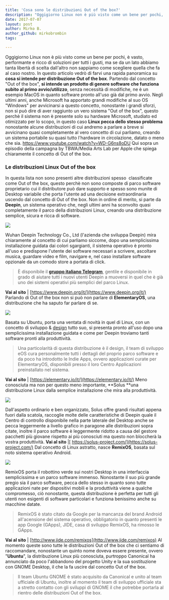 ```yaml
---
title: 'Cosa sono le distribuzioni Out of the box?'
description: "Oggigiorno Linux non è più visto come un bene per pochi, è vasto, performante e ricco di soluzioni per tutti i gusti.."
date: 2017-07-07
layout: post
author: Mirko B.
author_github: mirkobrombin
tags:

---
```

Oggigiorno Linux non è più visto come un bene per pochi, è vasto, performante e ricco di soluzioni per tutti i gusti, ma se da un lato abbiamo tanta libertà di scelta dall'altro non sappiamo come scegliere quella che fa al caso nostro. In questo articolo vedrò di farvi una rapida panoramica su **cosa si intende per distribuzione Out of the box**. Partendo dal concetto "Out of the box", **si intende un prodotto di genere software che funziona subito al primo avvio/utilizzo**, senza necessità di modifiche, ne è un esempio MacOS in quanto software pronto all'uso già dal primo avvio. Negli ultimi anni, anche Microsoft ha apportato grandi modifiche al suo OS "Windows" per avvicinarsi a questo concetto, nonostante i grandi sforzi, non si può dire di aver raggiunto un vero sistema "Out of the box", questo perchè il sistema non è presente solo su hardware Microsoft, studiato ed otimizzato per lo scopo, in questo caso **Linux pecca dello stesso problema** nonostante alcune distribuzioni di cui andremo a parlare a breve si avvicinano quasi completamente al vero concetto di cui parliamo, creando un sistema portabile su quasi tutto l'hardware in circolazione, datato o meno che sia. https://www.youtube.com/watch?v=WD-G6ns8oDU Qui sopra un episodio della campagna by TBWA/Media Arts Lab per Apple che spiega chiaramente il concetto di Out of the box.

### Le distribuzioni Linux Out of the box

In questa lista non sono presenti altre distribuzioni spesso  classificate come Out of the box, questo perchè non sono composte di parco software proprietario cui il distributore può dare supporto e spesso sono munite di Desktop variabile che porta l'utente ad una decisione extraordinaria uscendo dal concetto di Out of the box. Non in ordine di merito, si parte da **Deepin**, un sistema operativo che, negli ultimi anni ha sconvolto quasi completamente il parco della distribuzioni Linux, creando una distribuzione semplice, sicura e ricca di software.

![](https://linuxhub.it/wordpress/wp-content/uploads/2017/07/1.png)

Wuhan Deepin Technology Co., Ltd (l'azienda che sviluppa Deepin) mira chiaramente al concetto di cui parliamo siccome, dopo una semplicissima installazione guidata dai colori sgargianti, il sistema operativo è pronto all'uso e predispone l'utente dei software necessari a scrivere, ascoltare musica, guardare video e film, navigare e, nel caso installare software opzionale da un comodo store a portata di click.

> È disponibile il **[gruppo italiano Telegram](https://t.me/Deepin_Linux_Italia)**, gentile e disponibile in grado di aiutare tutti i nuovi utenti Deepin a muoversi in quel che è già uno dei sistemi operativi più semplici del parco Linux.

**Vai al sito** | [https://www.deepin.org/it/](https://www.deepin.org/it/) Parlando di Out of the box non si può non parlare di **ElementaryOS**, una distribuzione che ha saputo far parlare di se.

![](https://linuxhub.it/wordpress/wp-content/uploads/2017/07/2.png)

Basata su Ubuntu, porta una ventata di novità in quel di Linux, con un concetto di sviluppo & [design](https://www.youtube.com/watch?v=r2CbbBLVaPk) tutto suo, si presenta pronto all'uso dopo una semplicissima installazione guidata e come per Deepin troviamo tanti software pronti alla produttività.

> Una particolarità di questa distribuzione è il design, il team di sviluppo eOS cura personalmente tutti i dettagli del proprio parco software e da poco ha introdotto le Indie Apps, ovvero applicazioni curate per ElementaryOS, disponibili presso il loro Centro Applicazioni preinstallato nel sistema.

**Vai al sito** | [https://elementary.io/it/](https://elementary.io/it/) Meno conosciuta ma non per questo meno importante, **Solus **una distribuzione Linux dalla semplice installazione che mira alla produttività.

![](https://linuxhub.it/wordpress/wp-content/uploads/2017/07/3.png)

Dall'aspetto ordinario e ben organizzato, Solus offre grandi risultati appena fuori dalla scatola, raccoglie molte delle caratteristiche di Deepin quale il Centro di controllo disponibile nella parte laterale del Desktop anche se pecca leggermente a livello grafico in paragone alle distribuzioni sopra citate, inoltre il parco software è leggermente ridotto a causa del gestore pacchetti più giovane rispetto ai più conosciuti ma questo non bloccherà la vostra produttività. **Vai al sito** |[ https://solus-project.com/](https://solus-project.com/) Dal concetto di Linux astratto, nasce **RemixOS**, basata sul noto sistema operativo Android.

![](https://linuxhub.it/wordpress/wp-content/uploads/2017/07/4.png)

RemixOS porta il robottino verde sui nostri Desktop in una interfaccia semplicissima e un parco software immenso. Nonostante il suo più grande pregio sia il parco software, pecca dello stesso in quanto sono tutte applicazioni nate per dispositivi mobili e la produttività viene a qualche compromesso, ciò nonostante, questa distribuzione è perfetta per tutti gli utenti non esigenti di software particolari e funziona benissimo anche su macchine datate.

> RemixOS è stato citato da Google per la mancanza del brand Android all'acensione del sistema operativo, obbligatorio in quanto presenti le app Google (GApps), JIDE, casa di sviluppo RemixOS, ha rimosso le GApps.

**Vai al sito** | [http://www.jide.com/remixos](http://www.jide.com/remixos) Al momento queste sono tutte le distribuzioni Out of the box che ci sentiamo di raccomandare, nonostante un quinto nome doveva essere presente, ovvero "**Ubuntu**", la distribuzione Linux più conosciuta, purtroppo Canonical ha annunciato da poco l'abbandono del progetto Unity e la sua sostituzione con GNOME Desktop, il che la fa uscire dal concetto Out of the box.

> Il team Ubuntu GNOME è stato acquisito da Canonical e unito al team ufficiale di Ubuntu, inoltre al momento il team di sviluppo ufficiale sta a stretto contatto con gli sviluppi di GNOME il che potrebbe portarla al rientro delle distribuzioni Out of the box.